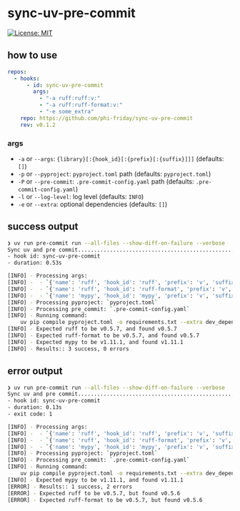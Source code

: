 # sync-uv-pre-commit
[![License: MIT](https://img.shields.io/badge/License-MIT-yellow.svg)](https://opensource.org/licenses/MIT)

## how to use
```yaml
repos:
  - hooks:
      - id: sync-uv-pre-commit
        args:
          - "-a ruff:ruff:v:"
          - "-a ruff:ruff-format:v:"
          - "-e some_extra"
    repo: https://github.com/phi-friday/sync-uv-pre-commit
    rev: v0.1.2
```

### args
- `-a` or `--args`: `{library}[:{hook_id}[:{prefix}[:{suffix}]]]` (defaults: `[]`)
- `-p` or `--pyproject`: `pyproject.toml` path (defaults: `pyproject.toml`)
- `-P` or `--pre-commit`: `.pre-commit-config.yaml` path (defaults: `.pre-commit-config.yaml`)
- `-l` or `--log-level`: log level (defaults: `INFO`)
- `-e` or `--extra`: optional dependencies (defaults: `[]`)

## success output
```bash
❯ uv run pre-commit run --all-files --show-diff-on-failure --verbose
Sync uv and pre commit..................................................Passed
- hook id: sync-uv-pre-commit
- duration: 0.53s

[INFO] - Processing args:
[INFO] -  - `{'name': 'ruff', 'hook_id': 'ruff', 'prefix': 'v', 'suffix': ''}`
[INFO] -  - `{'name': 'ruff', 'hook_id': 'ruff-format', 'prefix': 'v', 'suffix': ''}`
[INFO] -  - `{'name': 'mypy', 'hook_id': 'mypy', 'prefix': 'v', 'suffix': ''}`
[INFO] - Processing pyproject: `pyproject.toml`
[INFO] - Processing pre_commit: `.pre-commit-config.yaml`
[INFO] - Running command:
    uv pip compile pyproject.toml -o requirements.txt --extra dev_dependencies
[INFO] - Expected ruff to be v0.5.7, and found v0.5.7
[INFO] - Expected ruff-format to be v0.5.7, and found v0.5.7
[INFO] - Expected mypy to be v1.11.1, and found v1.11.1
[INFO] - Results:: 3 success, 0 errors
```

## error output
```bash
❯ uv run pre-commit run --all-files --show-diff-on-failure --verbose
Sync uv and pre commit..................................................Failed
- hook id: sync-uv-pre-commit
- duration: 0.13s
- exit code: 1

[INFO] - Processing args:
[INFO] -  - `{'name': 'ruff', 'hook_id': 'ruff', 'prefix': 'v', 'suffix': ''}`
[INFO] -  - `{'name': 'ruff', 'hook_id': 'ruff-format', 'prefix': 'v', 'suffix': ''}`
[INFO] -  - `{'name': 'mypy', 'hook_id': 'mypy', 'prefix': 'v', 'suffix': ''}`
[INFO] - Processing pyproject: `pyproject.toml`
[INFO] - Processing pre_commit: `.pre-commit-config.yaml`
[INFO] - Running command:
    uv pip compile pyproject.toml -o requirements.txt --extra dev_dependencies
[INFO] - Expected mypy to be v1.11.1, and found v1.11.1
[ERROR] - Results:: 1 success, 2 errors
[ERROR] - Expected ruff to be v0.5.7, but found v0.5.6
[ERROR] - Expected ruff-format to be v0.5.7, but found v0.5.6
```
